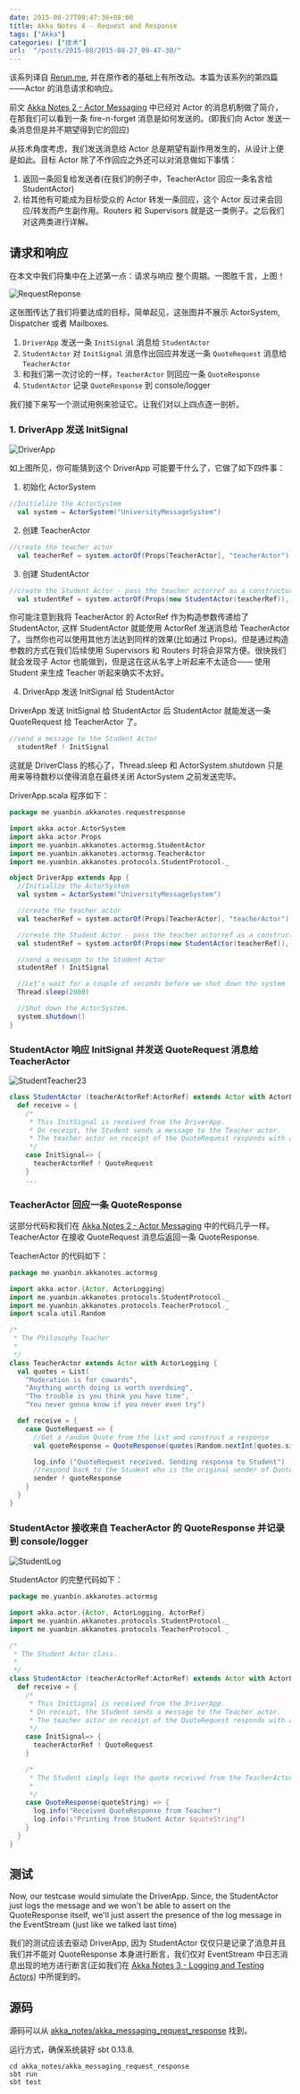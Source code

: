 ```yaml
---
date: 2015-08-27T09:47:30+08:00
title: Akka Notes 4 - Request and Response
tags: ["Akka"]
categories: ["技术"]
url:  "/posts/2015-08/2015-08-27_09-47-30/"
---
```


该系列译自 [Rerun.me](http://rerun.me/), 并在原作者的基础上有所改动。本篇为该系列的第四篇——Actor 的消息请求和响应。

前文 [Akka Notes 2 - Actor Messaging](/posts/2015-08/2015-08-25_13-55-02/) 中已经对 Actor 的消息机制做了简介，在那我们可以看到一条 fire-n-forget 消息是如何发送的。(即我们向 Actor 发送一条消息但是并不期望得到它的回应)

从技术角度考虑，我们发送消息给 Actor 总是期望有副作用发生的，从设计上便是如此。目标 Actor 除了不作回应之外还可以对消息做如下事情：

1. 返回一条回复给发送者(在我们的例子中，TeacherActor 回应一条名言给 StudentActor)
2. 给其他有可能成为目标受众的 Actor 转发一条回应，这个 Actor 反过来会回应/转发而产生副作用。Routers 和 Supervisors 就是这一类例子。之后我们对这两类进行详解。

## 请求和响应

在本文中我们将集中在上述第一点：请求与响应 整个周期。一图胜千言，上图！

![RequestReponse](/pictures/misc/akka_RequestReponse.png)

这张图传达了我们将要达成的目标，简单起见，这张图并不展示 ActorSystem, Dispatcher 或者 Mailboxes.

1. `DriverApp` 发送一条 `InitSignal` 消息给 `StudentActor`
2. `StudentActor` 对 `InitSignal` 消息作出回应并发送一条 `QuoteRequest` 消息给 `TeacherActor`
3. 和我们第一次讨论的一样，`TeacherActor` 则回应一条 `QuoteResponse`
4. `StudentActor` 记录 `QuoteResponse` 到 console/logger

我们接下来写一个测试用例来验证它。让我们对以上四点逐一剖析。

### 1. DriverApp 发送 InitSignal

![DriverApp](/pictures/misc/akka_DriverApp.png)

如上图所见，你可能猜到这个 DriverApp 可能要干什么了，它做了如下四件事：

1. 初始化 ActorSystem

```scala
//Initialize the ActorSystem
  val system = ActorSystem("UniversityMessageSystem")
```

2. 创建 TeacherActor

```scala
//create the teacher actor
  val teacherRef = system.actorOf(Props[TeacherActor], "teacherActor")
```

3. 创建 StudentActor

```scala
//create the Student Actor - pass the teacher actorref as a constructor parameter to StudentActor
  val studentRef = system.actorOf(Props(new StudentActor(teacherRef)), "studentActor")
```

你可能注意到我将 TeacherActor 的 ActorRef 作为构造参数传递给了 StudentActor, 这样 StudentActor 就能使用 ActorRef 发送消息给 TeacherActor 了。当然你也可以使用其他方法达到同样的效果(比如通过 Props)。但是通过构造参数的方式在我们后续使用 Supervisors 和 Routers 时将会非常方便。很快我们就会发现子 Actor 也能做到，但是这在这从名字上听起来不太适合—— 使用 Student 来生成 Teacher 听起来确实不太好。

4. DriverApp 发送 InitSignal 给 StudentActor

DriverApp 发送 InitSignal 给 StudentActor 后 StudentActor 就能发送一条 QuoteRequest 给 TeacherActor 了。

```scala
//send a message to the Student Actor
  studentRef ! InitSignal
```

这就是 DriverClass 的核心了，Thread.sleep 和 ActorSystem.shutdown 只是用来等待数秒以使得消息在最终关闭 ActorSystem 之前发送完毕。

DriverApp.scala 程序如下：

```scala
package me.yuanbin.akkanotes.requestresponse

import akka.actor.ActorSystem
import akka.actor.Props
import me.yuanbin.akkanotes.actormsg.StudentActor
import me.yuanbin.akkanotes.actormsg.TeacherActor
import me.yuanbin.akkanotes.protocols.StudentProtocol._

object DriverApp extends App {
  //Initialize the ActorSystem
  val system = ActorSystem("UniversityMessageSystem")

  //create the teacher actor
  val teacherRef = system.actorOf(Props[TeacherActor], "teacherActor")

  //create the Student Actor - pass the teacher actorref as a constructor parameter to StudentActor
  val studentRef = system.actorOf(Props(new StudentActor(teacherRef)), "studentActor")

  //send a message to the Student Actor
  studentRef ! InitSignal

  //Let's wait for a couple of seconds before we shut down the system
  Thread.sleep(2000)

  //Shut down the ActorSystem.
  system.shutdown()
}
```

### StudentActor 响应 InitSignal 并发送 QuoteRequest 消息给 TeacherActor

![StudentTeacher23](/pictures/misc/akka_StudentTeacher23.png)

```scala
class StudentActor (teacherActorRef:ActorRef) extends Actor with ActorLogging {
  def receive = {
    /*
     * This InitSignal is received from the DriverApp. 
     * On receipt, the Student sends a message to the Teacher actor. 
     * The teacher actor on receipt of the QuoteRequest responds with a QuoteResponse 
     */
    case InitSignal=> {
      teacherActorRef ! QuoteRequest
    }
    ...
```

### TeacherActor 回应一条 QuoteResponse

这部分代码和我们在 [Akka Notes 2 - Actor Messaging](/posts/2015-08/2015-08-25_13-55-02/) 中的代码几乎一样。TeacherActor 在接收 QuoteRequest 消息后返回一条 QuoteResponse.

TeacherActor 的代码如下：

```scala
package me.yuanbin.akkanotes.actormsg

import akka.actor.{Actor, ActorLogging}
import me.yuanbin.akkanotes.protocols.StudentProtocol._
import me.yuanbin.akkanotes.protocols.TeacherProtocol._
import scala.util.Random

/*
 * The Philosophy Teacher
 *
 */
class TeacherActor extends Actor with ActorLogging {
  val quotes = List(
    "Moderation is for cowards",
    "Anything worth doing is worth overdoing",
    "The trouble is you think you have time",
    "You never gonna know if you never even try")

  def receive = {
    case QuoteRequest => {
      //Get a random Quote from the list and construct a response
      val quoteResponse = QuoteResponse(quotes(Random.nextInt(quotes.size)))

      log.info ("QuoteRequest received. Sending response to Student")
      //respond back to the Student who is the original sender of QuoteRequest
      sender ! quoteResponse
    }
  }
}
```

### StudentActor 接收来自 TeacherActor 的 QuoteResponse 并记录到 console/logger

![StudentLog](/pictures/misc/akka_StudentLog.png)

StudentActor 的完整代码如下：

```scala
package me.yuanbin.akkanotes.actormsg

import akka.actor.{Actor, ActorLogging, ActorRef}
import me.yuanbin.akkanotes.protocols.StudentProtocol._
import me.yuanbin.akkanotes.protocols.TeacherProtocol._

/*
 * The Student Actor class. 
 * 
 */
class StudentActor (teacherActorRef:ActorRef) extends Actor with ActorLogging {
  def receive = {
    /*
     * This InitSignal is received from the DriverApp. 
     * On receipt, the Student sends a message to the Teacher actor. 
     * The teacher actor on receipt of the QuoteRequest responds with a QuoteResponse 
     */
    case InitSignal=> {
      teacherActorRef ! QuoteRequest
    }

    /*
     * The Student simply logs the quote received from the TeacherActor
     * 
     */
    case QuoteResponse(quoteString) => {
      log.info("Received QuoteResponse from Teacher")
      log.info(s"Printing from Student Actor $quoteString")
    }
  }
}
```

## 测试


Now, our testcase would simulate the DriverApp. Since, the StudentActor just logs the message and we won't be able to assert on the QuoteResponse itself, we'll just assert the presence of the log message in the EventStream (just like we talked last time)

我们的测试应该去驱动 DriverApp, 因为 StudentActor 仅仅只是记录了消息并且我们并不能对 QuoteResponse 本身进行断言，我们仅对 EventStream 中日志消息出现的地方进行断言(正如我们在 [Akka Notes 3 - Logging and Testing Actors](/posts/2015-08/2015-08-26_13-26-24/)) 中所提到的。

## 源码

源码可以从 [akka_notes/akka_messaging_request_response](https://github.com/billryan/akka_notes/tree/master/akka_messaging_request_response) 找到。

运行方式，确保系统装好 sbt 0.13.8.

```
cd akka_notes/akka_messaging_request_response
sbt run
sbt test
```
